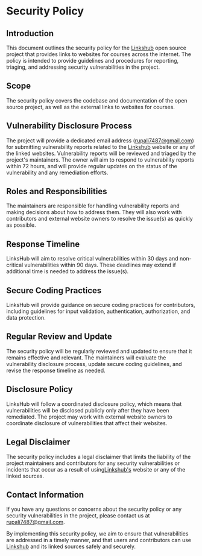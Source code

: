 
# Security Policy




## Introduction

This document outlines the security policy for the [Linkshub](https://linkshub.vercel.app/) open source project that provides links to websites for courses across the internet. The policy is intended to provide guidelines and procedures for reporting, triaging, and addressing security vulnerabilities in the project.
## Scope

The security policy covers the codebase and documentation of the open source project, as well as the external links to websites for courses.
## Vulnerability Disclosure Process

The project will provide a dedicated email address (rupali7487@gmail.com) for submitting vulnerability reports related to the [Linkshub](https://linkshub.vercel.app/) website or any of the linked websites. Vulnerability reports will be reviewed and triaged by the project's maintainers. The owner will aim to respond to vulnerability reports within 72 hours, and will provide regular updates on the status of the vulnerability and any remediation efforts.
## Roles and Responsibilities

The maintainers are responsible for handling vulnerability reports and making decisions about how to address them. They will also work with contributors and external website owners to resolve the issue(s) as quickly as possible.



## Response Timeline

LinksHub will aim to resolve critical vulnerabilities within 30 days and non-critical vulnerabilities within 90 days. These deadlines may extend if additional time is needed to address the issue(s).


##  Secure Coding Practices

LinksHub will provide guidance on secure coding practices for contributors, including guidelines for input validation, authentication, authorization, and data protection.
## Regular Review and Update

The security policy will be regularly reviewed and updated to ensure that it remains effective and relevant. The maintainers will evaluate the vulnerability disclosure process, update secure coding guidelines, and revise the response timeline as needed.
## Disclosure Policy

LinksHub will follow a coordinated disclosure policy, which means that vulnerabilities will be disclosed publicly only after they have been remediated. The project may work with external website owners to coordinate disclosure of vulnerabilities that affect their websites.


## Legal Disclaimer

The security policy includes a legal disclaimer that limits the liability of the project maintainers and contributors for any security vulnerabilities or incidents that occur as a result of using[Linkshub's](https://linkshub.vercel.app/) website or any of the linked sources.


## Contact Information

If you have any questions or concerns about the security policy or any security vulnerabilities in the project, please contact us at rupali7487@gmail.com.


By implementing this security policy, we aim to ensure that vulnerabilities are addressed in a timely manner, and that users and contributors can use [Linkshub](https://linkshub.vercel.app/) and its linked sources safely and securely.

